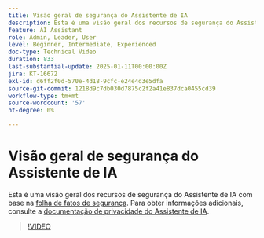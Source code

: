 ```yaml
---
title: Visão geral de segurança do Assistente de IA
description: Esta é uma visão geral dos recursos de segurança do Assistente de IA com base na folha de fatos de segurança.
feature: AI Assistant
role: Admin, Leader, User
level: Beginner, Intermediate, Experienced
doc-type: Technical Video
duration: 833
last-substantial-update: 2025-01-11T00:00:00Z
jira: KT-16672
exl-id: d6ff2f0d-570e-4d18-9cfc-e24e4d3e5dfa
source-git-commit: 1218d9c7db030d7875c2f2a41e837dca0455cd39
workflow-type: tm+mt
source-wordcount: '57'
ht-degree: 0%

---
```



# Visão geral de segurança do Assistente de IA

Esta é uma visão geral dos recursos de segurança do Assistente de IA com base na <a href="https://www.adobe.com/content/dam/cc/en/trust-center/ungated/whitepapers/experience-cloud/adobe-ai-assistant-in-aep-security-fact-sheet.pdf">folha de fatos de segurança</a>.  Para obter informações adicionais, consulte a [documentação de privacidade do Assistente de IA](https://experienceleague.adobe.com/pt-br/docs/experience-platform/ai-assistant/privacy).

>[!VIDEO](https://video.tv.adobe.com/v/3441085/?learn=on&enablevpops&captions=por_br)
